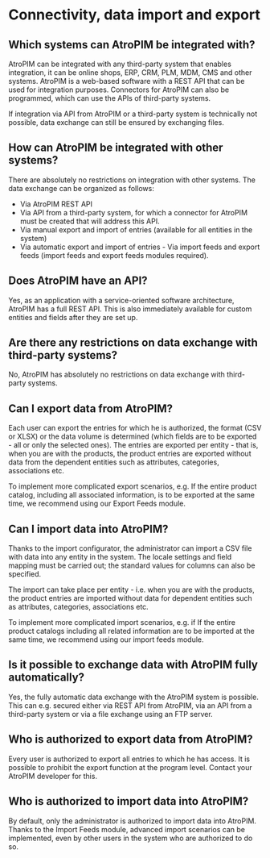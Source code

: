 # Connectivity, data import and export



## Which systems can AtroPIM be integrated with?

AtroPIM can be integrated with any third-party system that enables integration, it can be online shops, ERP, CRM, PLM, MDM, CMS and other systems. AtroPIM is a web-based software with a REST API that can be used for integration purposes. Connectors for AtroPIM can also be programmed, which can use the APIs of third-party systems.

If integration via API from AtroPIM or a third-party system is technically not possible, data exchange can still be ensured by exchanging files.

  

## How can AtroPIM be integrated with other systems?

There are absolutely no restrictions on integration with other systems. The data exchange can be organized as follows:

- Via AtroPIM REST API
- Via API from a third-party system, for which a connector for AtroPIM must be created that will address this API.
- Via manual export and import of entries (available for all entities in the system)
- Via automatic export and import of entries - Via import feeds and export feeds (import feeds and export feeds modules required).




## Does AtroPIM have an API?

Yes, as an application with a service-oriented software architecture, AtroPIM has a full REST API. This is also immediately available for custom entities and fields after they are set up.

  

## Are there any restrictions on data exchange with third-party systems?

No, AtroPIM has absolutely no restrictions on data exchange with third-party systems.

  

## Can I export data from AtroPIM?

Each user can export the entries for which he is authorized, the format (CSV or XLSX) or the data volume is determined (which fields are to be exported - all or only the selected ones). The entries are exported per entity - that is, when you are with the products, the product entries are exported without data from the dependent entities such as attributes, categories, associations etc.

To implement more complicated export scenarios, e.g. If the entire product catalog, including all associated information, is to be exported at the same time, we recommend using our Export Feeds module.



## Can I import data into AtroPIM?

Thanks to the import configurator, the administrator can import a CSV file with data into any entity in the system. The locale settings and field mapping must be carried out; the standard values for columns can also be specified.

The import can take place per entity - i.e. when you are with the products, the product entries are imported without data for dependent entities such as attributes, categories, associations etc.

To implement more complicated import scenarios, e.g. if If the entire product catalogs including all related information are to be imported at the same time, we recommend using our import feeds module.

  

## Is it possible to exchange data with AtroPIM fully automatically?

Yes, the fully automatic data exchange with the AtroPIM system is possible. This can e.g. secured either via REST API from AtroPIM, via an API from a third-party system or via a file exchange using an FTP server.

  

## Who is authorized to export data from AtroPIM?

Every user is authorized to export all entries to which he has access. It is possible to prohibit the export function at the program level. Contact your AtroPIM developer for this.



## Who is authorized to import data into AtroPIM?

By default, only the administrator is authorized to import data into AtroPIM. Thanks to the Import Feeds module, advanced import scenarios can be implemented, even by other users in the system who are authorized to do so.

